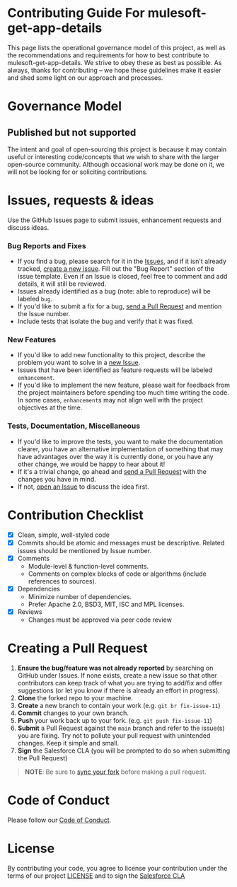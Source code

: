 # Contributing Guide For mulesoft-get-app-details

This page lists the operational governance model of this project, as well as the recommendations and requirements for how to best contribute to mulesoft-get-app-details. We strive to obey these as best as possible. As always, thanks for contributing – we hope these guidelines make it easier and shed some light on our approach and processes.

# Governance Model
## Published but not supported

The intent and goal of open-sourcing this project is because it may contain useful or interesting code/concepts that we wish to share with the larger open-source community. Although occasional work may be done on it, we will not be looking for or soliciting contributions.

# Issues, requests & ideas

Use the GitHub Issues page to submit issues, enhancement requests and discuss ideas.

### Bug Reports and Fixes
-  If you find a bug, please search for it in the [Issues](https://github.com/mulesoft-catalyst/mulesoft-get-app-details/issues), and if it isn't already tracked,
   [create a new issue](https://github.com/mulesoft-catalyst/mulesoft-get-app-details/issues/new). Fill out the "Bug Report" section of the issue template. Even if an Issue is closed, feel free to comment and add details, it will still
   be reviewed.
-  Issues already identified as a bug (note: able to reproduce) will be labeled `bug`.
-  If you'd like to submit a fix for a bug, [send a Pull Request](#creating_a_pull_request) and mention the Issue number.
  -  Include tests that isolate the bug and verify that it was fixed.

### New Features
-  If you'd like to add new functionality to this project, describe the problem you want to solve in a [new Issue](https://github.com/mulesoft-catalyst/mulesoft-get-app-details/issues/new).
-  Issues that have been identified as feature requests will be labeled `enhancement`.
-  If you'd like to implement the new feature, please wait for feedback from the project
   maintainers before spending too much time writing the code. In some cases, `enhancement`s may
   not align well with the project objectives at the time.

### Tests, Documentation, Miscellaneous
-  If you'd like to improve the tests, you want to make the documentation clearer, you have an
   alternative implementation of something that may have advantages over the way it is currently
   done, or you have any other change, we would be happy to hear about it!
  -  If it's a trivial change, go ahead and [send a Pull Request](#creating_a_pull_request) with the changes you have in mind.
  -  If not, [open an Issue](https://github.com/mulesoft-catalyst/mulesoft-get-app-details/issues/new) to discuss the idea first.

# Contribution Checklist

- [x] Clean, simple, well-styled code
- [x] Commits should be atomic and messages must be descriptive. Related issues should be mentioned by Issue number.
- [x] Comments
  - Module-level & function-level comments.
  - Comments on complex blocks of code or algorithms (include references to sources).
- [x] Dependencies
  - Minimize number of dependencies.
  - Prefer Apache 2.0, BSD3, MIT, ISC and MPL licenses.
- [x] Reviews
  - Changes must be approved via peer code review

# Creating a Pull Request

1. **Ensure the bug/feature was not already reported** by searching on GitHub under Issues.  If none exists, create a new issue so that other contributors can keep track of what you are trying to add/fix and offer suggestions (or let you know if there is already an effort in progress).
3. **Clone** the forked repo to your machine.
4. **Create** a new branch to contain your work (e.g. `git br fix-issue-11`)
4. **Commit** changes to your own branch.
5. **Push** your work back up to your fork. (e.g. `git push fix-issue-11`)
6. **Submit** a Pull Request against the `main` branch and refer to the issue(s) you are fixing. Try not to pollute your pull request with unintended changes. Keep it simple and small.
7. **Sign** the Salesforce CLA (you will be prompted to do so when submitting the Pull Request)

> **NOTE**: Be sure to [sync your fork](https://help.github.com/articles/syncing-a-fork/) before making a pull request.


# Code of Conduct
Please follow our [Code of Conduct](CODE_OF_CONDUCT.md).

# License
By contributing your code, you agree to license your contribution under the terms of our project [LICENSE](LICENSE.txt) and to sign the [Salesforce CLA](https://cla.salesforce.com/sign-cla)
